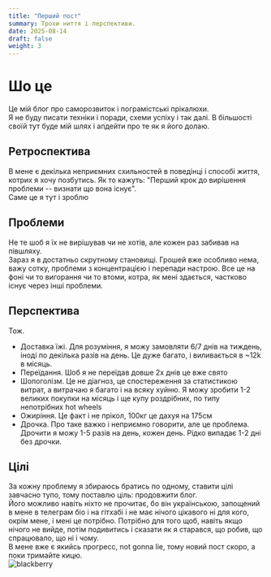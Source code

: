 ```yaml
---
title: "Перший пост"
summary: Трохи ниття і перспективи.
date: 2025-08-14
draft: false
weight: 3
---
```


# Шо це
Це мій блог про саморозвиток і пограмістські прікалюхи. \
Я не буду писати техніки і поради, схеми успіху і так далі. В більшості своїй тут буде мій шлях і апдейти про те як я його долаю.

## Ретроспектива
В мене є декілька неприємних схильностей в поведінці і способі життя, котрих я хочу позбутись. Як то кажуть: "Перший крок до вирішення проблеми -- визнати що вона існує". \
Саме це я тут і зроблю

## Проблеми
Не те шоб я їх не вирішував чи не хотів, але кожен раз забивав на півшляху. \
Зараз я в достатньо скрутному становищі. 
Грошей вже особливо нема, важу сотку, проблеми з концентрацією і перепади настрою. 
Все це на фоні чи то вигорання чи то втоми, котра, як мені здається, частково існує через інші проблеми.

## Перспектива
Тож.

- Доставка їжі. Для розуміння, я можу замовляти 6/7 днів на тиждень, іноді по декілька разів на день. Це дуже багато, і виливається в ~12k в місяць.
- Переїдання. Шоб я не переїдав довше 2х днів це вже свято
- Шопоголізм. Це не діагноз, це спостереження за статистикою витрат, а витрачаю я багато і на всяку хуйню. Я можу зробити 1-2 великих покупки на місяць і ще купу роздрібних, по типу непотрібних hot wheels
- Ожиріння. Це факт і не прікол, 100кг це дахуя на 175см
- Дрочка. Про таке важко і неприємно говорити, але це проблема. Дрочити я можу 1-5 разів на день, кожен день. Рідко випадає 1-2 дні без дрочки.

## Цілі
За кожну проблему я збираюсь братись по одному, ставити цілі завчасно тупо, тому поставлю ціль: продовжити блог. \
Його можливо навіть ніхто не прочитає, бо він українською, запощений в мене в телеграм біо і на гітхабі і не має нічого цікавого ні для кого, окрім мене, і мені це потрібно. Потрібно для того щоб, навіть якщо нічого не вийде, потім подивитись і сказати як я старався, що робив, що спрацювало, що ні і чому. \
В мене вже є якийсь прогресс, not gonna lie, тому новий пост скоро, а поки тримайте кицю. \
![blackberry](/pershiy_post/blackberry.jpg)